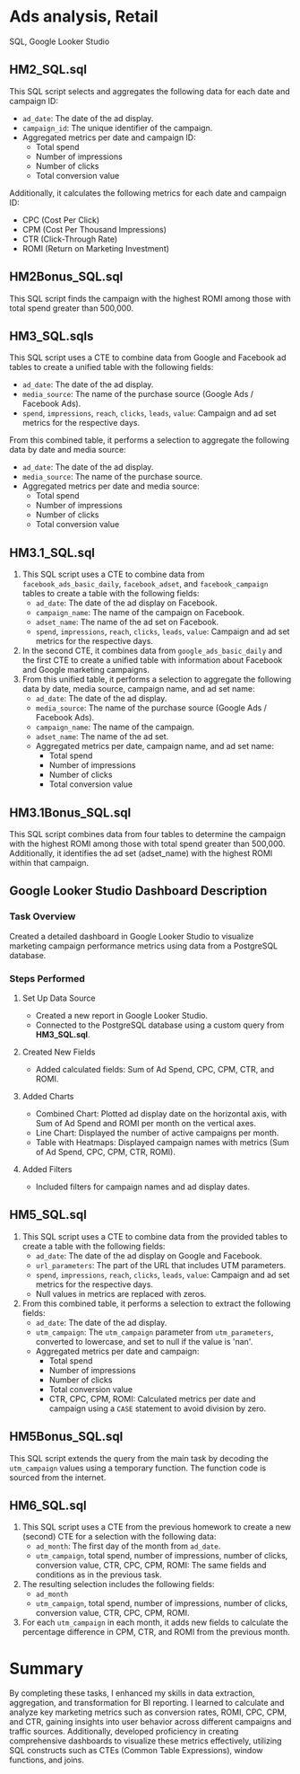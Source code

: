 # Ads analysis, Retail 

SQL, Google Looker Studio

## HM2_SQL.sql
This SQL script selects and aggregates the following data for each date and campaign ID:
- `ad_date`: The date of the ad display.
- `campaign_id`: The unique identifier of the campaign.
- Aggregated metrics per date and campaign ID:
  - Total spend
  - Number of impressions
  - Number of clicks
  - Total conversion value

Additionally, it calculates the following metrics for each date and campaign ID:
- CPC (Cost Per Click)
- CPM (Cost Per Thousand Impressions)
- CTR (Click-Through Rate)
- ROMI (Return on Marketing Investment)

## HM2Bonus_SQL.sql
This SQL script finds the campaign with the highest ROMI among those with total spend greater than 500,000.

## HM3_SQL.sqls
This SQL script uses a CTE to combine data from Google and Facebook ad tables to create a unified table with the following fields:
- `ad_date`: The date of the ad display.
- `media_source`: The name of the purchase source (Google Ads / Facebook Ads).
- `spend`, `impressions`, `reach`, `clicks`, `leads`, `value`: Campaign and ad set metrics for the respective days.

From this combined table, it performs a selection to aggregate the following data by date and media source:
- `ad_date`: The date of the ad display.
- `media_source`: The name of the purchase source.
- Aggregated metrics per date and media source:
  - Total spend
  - Number of impressions
  - Number of clicks
  - Total conversion value

## HM3.1_SQL.sql
1. This SQL script uses a CTE to combine data from `facebook_ads_basic_daily`, `facebook_adset`, and `facebook_campaign` tables to create a table with the following fields:
   - `ad_date`: The date of the ad display on Facebook.
   - `campaign_name`: The name of the campaign on Facebook.
   - `adset_name`: The name of the ad set on Facebook.
   - `spend`, `impressions`, `reach`, `clicks`, `leads`, `value`: Campaign and ad set metrics for the respective days.
2. In the second CTE, it combines data from `google_ads_basic_daily` and the first CTE to create a unified table with information about Facebook and Google marketing campaigns.
3. From this unified table, it performs a selection to aggregate the following data by date, media source, campaign name, and ad set name:
   - `ad_date`: The date of the ad display.
   - `media_source`: The name of the purchase source (Google Ads / Facebook Ads).
   - `campaign_name`: The name of the campaign.
   - `adset_name`: The name of the ad set.
   - Aggregated metrics per date, campaign name, and ad set name:
     - Total spend
     - Number of impressions
     - Number of clicks
     - Total conversion value

## HM3.1Bonus_SQL.sql
This SQL script combines data from four tables to determine the campaign with the highest ROMI among those with total spend greater than 500,000. Additionally, it identifies the ad set (adset_name) with the highest ROMI within that campaign.

## Google Looker Studio Dashboard Description

### Task Overview
Created a detailed dashboard in Google Looker Studio to visualize marketing campaign performance metrics using data from a PostgreSQL database.

### Steps Performed

1. Set Up Data Source
   - Created a new report in Google Looker Studio.
   - Connected to the PostgreSQL database using a custom query from **HM3_SQL.sql**.

2. Created New Fields
   - Added calculated fields: Sum of Ad Spend, CPC, CPM, CTR, and ROMI.

3. Added Charts
   - Combined Chart: Plotted ad display date on the horizontal axis, with Sum of Ad Spend and ROMI per month on the vertical axes.
   - Line Chart: Displayed the number of active campaigns per month.
   - Table with Heatmaps: Displayed campaign names with metrics (Sum of Ad Spend, CPC, CPM, CTR, ROMI).

4. Added Filters
   - Included filters for campaign names and ad display dates.


## HM5_SQL.sql
1. This SQL script uses a CTE to combine data from the provided tables to create a table with the following fields:
   - `ad_date`: The date of the ad display on Google and Facebook.
   - `url_parameters`: The part of the URL that includes UTM parameters.
   - `spend`, `impressions`, `reach`, `clicks`, `leads`, `value`: Campaign and ad set metrics for the respective days.
   - Null values in metrics are replaced with zeros.
2. From this combined table, it performs a selection to extract the following fields:
   - `ad_date`: The date of the ad display.
   - `utm_campaign`: The `utm_campaign` parameter from `utm_parameters`, converted to lowercase, and set to null if the value is 'nan'.
   - Aggregated metrics per date and campaign:
     - Total spend
     - Number of impressions
     - Number of clicks
     - Total conversion value
     - CTR, CPC, CPM, ROMI: Calculated metrics per date and campaign using a `CASE` statement to avoid division by zero.

## HM5Bonus_SQL.sql
This SQL script extends the query from the main task by decoding the `utm_campaign` values using a temporary function. The function code is sourced from the internet.

## HM6_SQL.sql
1. This SQL script uses a CTE from the previous homework to create a new (second) CTE for a selection with the following data:
   - `ad_month`: The first day of the month from `ad_date`.
   - `utm_campaign`, total spend, number of impressions, number of clicks, conversion value, CTR, CPC, CPM, ROMI: The same fields and conditions as in the previous task.
2. The resulting selection includes the following fields:
   - `ad_month`
   - `utm_campaign`, total spend, number of impressions, number of clicks, conversion value, CTR, CPC, CPM, ROMI.
3. For each `utm_campaign` in each month, it adds new fields to calculate the percentage difference in CPM, CTR, and ROMI from the previous month.


# Summary

By completing these tasks, I enhanced my skills in data extraction, aggregation, and transformation for BI reporting. I learned to calculate and analyze key marketing metrics such as conversion rates, ROMI, CPC, CPM, and CTR, gaining insights into user behavior across different campaigns and traffic sources. Additionally, developed proficiency in creating comprehensive dashboards to visualize these metrics effectively, utilizing SQL constructs such as CTEs (Common Table Expressions), window functions, and joins.

